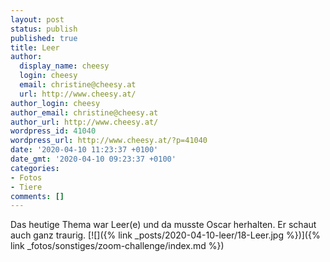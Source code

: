 ```yaml
---
layout: post
status: publish
published: true
title: Leer
author:
  display_name: cheesy
  login: cheesy
  email: christine@cheesy.at
  url: http://www.cheesy.at/
author_login: cheesy
author_email: christine@cheesy.at
author_url: http://www.cheesy.at/
wordpress_id: 41040
wordpress_url: http://www.cheesy.at/?p=41040
date: '2020-04-10 11:23:37 +0100'
date_gmt: '2020-04-10 09:23:37 +0100'
categories:
- Fotos
- Tiere
comments: []
---
```

Das heutige Thema war Leer(e) und da musste Oscar herhalten. Er schaut auch ganz traurig.
[![]({% link _posts/2020-04-10-leer/18-Leer.jpg %})]({% link _fotos/sonstiges/zoom-challenge/index.md %})
